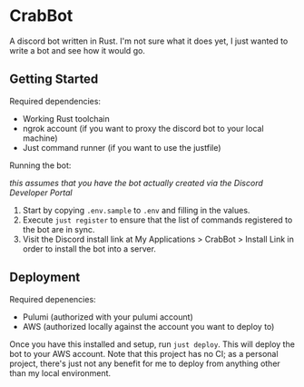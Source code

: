 # CrabBot

A discord bot written in Rust. I'm not sure what it does yet, I just wanted to write a bot and see
how it would go.

## Getting Started

Required dependencies:

- Working Rust toolchain
- ngrok account (if you want to proxy the discord bot to your local machine)
- Just command runner (if you want to use the justfile)

Running the bot:

_this assumes that you have the bot actually created via the Discord Developer Portal_

1. Start by copying `.env.sample` to `.env` and filling in the values.
2. Execute `just register` to ensure that the list of commands registered to the bot are in sync.
3. Visit the Discord install link at My Applications > CrabBot > Install Link in order to install
   the bot into a server.

## Deployment

Required depenencies:

- Pulumi (authorized with your pulumi account)
- AWS (authorized locally against the account you want to deploy to)

Once you have this installed and setup, run `just deploy`. This will deploy the bot to your AWS
account. Note that this project has no CI; as a personal project, there's just not any benefit for
me to deploy from anything other than my local environment.
